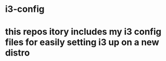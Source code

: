 # i3-config
# this repos itory includes my i3 config files for easily setting i3 up on a new distro
